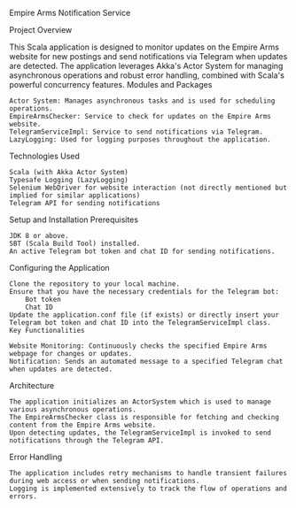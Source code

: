 Empire Arms Notification Service

Project Overview

This Scala application is designed to monitor updates on the Empire Arms website for new postings and send notifications via Telegram when updates are detected. The application leverages Akka's Actor System for managing asynchronous operations and robust error handling, combined with Scala's powerful concurrency features.
Modules and Packages

    Actor System: Manages asynchronous tasks and is used for scheduling operations.
    EmpireArmsChecker: Service to check for updates on the Empire Arms website.
    TelegramServiceImpl: Service to send notifications via Telegram.
    LazyLogging: Used for logging purposes throughout the application.

Technologies Used

    Scala (with Akka Actor System)
    Typesafe Logging (LazyLogging)
    Selenium WebDriver for website interaction (not directly mentioned but implied for similar applications)
    Telegram API for sending notifications

Setup and Installation
Prerequisites

    JDK 8 or above.
    SBT (Scala Build Tool) installed.
    An active Telegram bot token and chat ID for sending notifications.

Configuring the Application

    Clone the repository to your local machine.
    Ensure that you have the necessary credentials for the Telegram bot:
        Bot token
        Chat ID
    Update the application.conf file (if exists) or directly insert your Telegram bot token and chat ID into the TelegramServiceImpl class.
    Key Functionalities

    Website Monitoring: Continuously checks the specified Empire Arms webpage for changes or updates.
    Notification: Sends an automated message to a specified Telegram chat when updates are detected.

Architecture

    The application initializes an ActorSystem which is used to manage various asynchronous operations.
    The EmpireArmsChecker class is responsible for fetching and checking content from the Empire Arms website.
    Upon detecting updates, the TelegramServiceImpl is invoked to send notifications through the Telegram API.

Error Handling

    The application includes retry mechanisms to handle transient failures during web access or when sending notifications.
    Logging is implemented extensively to track the flow of operations and errors.
